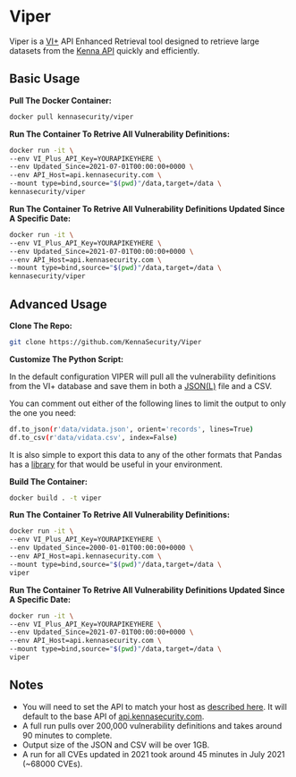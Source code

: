 # Viper

Viper is a [VI+](https://www.kennasecurity.com/products/vi/) API Enhanced Retrieval tool designed to retrieve large datasets from the [Kenna API](https://apidocs.kennasecurity.com/reference) quickly and efficiently.

## Basic Usage

**Pull The Docker Container:**

```bash
docker pull kennasecurity/viper
```

**Run The Container To Retrive All Vulnerability Definitions:**

```bash
docker run -it \
--env VI_Plus_API_Key=YOURAPIKEYHERE \
--env Updated_Since=2021-07-01T00:00:00+0000 \
--env API_Host=api.kennasecurity.com \
--mount type=bind,source="$(pwd)"/data,target=/data \
kennasecurity/viper
```

**Run The Container To Retrive All Vulnerability Definitions Updated Since A Specific Date:**

```bash
docker run -it \
--env VI_Plus_API_Key=YOURAPIKEYHERE \
--env Updated_Since=2021-07-01T00:00:00+0000 \
--env API_Host=api.kennasecurity.com \
--mount type=bind,source="$(pwd)"/data,target=/data \
kennasecurity/viper
```

## Advanced Usage

**Clone The Repo:**

```bash
git clone https://github.com/KennaSecurity/Viper
```

**Customize The Python Script:**

In the default configuration VIPER will pull all the vulnerability definitions from the VI+ database and save them in both a [JSON(L)](https://jsonlines.org/) file and a CSV.

You can comment out either of the following lines to limit the output to only the one you need:

```bash
df.to_json(r'data/vidata.json', orient='records', lines=True)
df.to_csv(r'data/vidata.csv', index=False)
```

It is also simple to export this data to any of the other formats that Pandas has a [library](https://pandas.pydata.org/pandas-docs/stable/user_guide/io.html) for that would be useful in your environment.

**Build The Container:**

```bash
docker build . -t viper
```

**Run The Container To Retrive All Vulnerability Definitions:**

```bash
docker run -it \
--env VI_Plus_API_Key=YOURAPIKEYHERE \
--env Updated_Since=2000-01-01T00:00:00+0000 \
--env API_Host=api.kennasecurity.com \
--mount type=bind,source="$(pwd)"/data,target=/data \
viper
```

**Run The Container To Retrive All Vulnerability Definitions Updated Since A Specific Date:**

```bash
docker run -it \
--env VI_Plus_API_Key=YOURAPIKEYHERE \
--env Updated_Since=2021-07-01T00:00:00+0000 \
--env API_Host=api.kennasecurity.com \
--mount type=bind,source="$(pwd)"/data,target=/data \
viper
```

## Notes

- You will need to set the API to match your host as [described here](https://apidocs.kennasecurity.com/reference#authentication). It will default to the base API of [api.kennasecurity.com](https://api.kennasecurity.com).
- A full run pulls over 200,000 vulnerability definitions and takes around 90 minutes to complete.
- Output size of the JSON and CSV will be over 1GB.
- A run for all CVEs updated in 2021 took around 45 minutes in July 2021 (~68000 CVEs).
